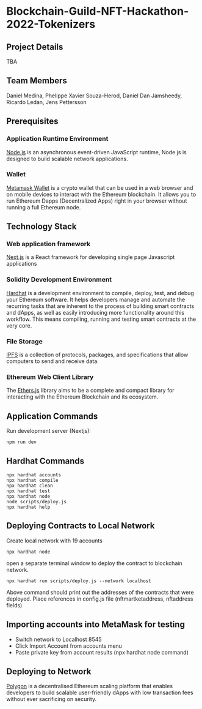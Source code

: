 # Blockchain-Guild-NFT-Hackathon-2022-Tokenizers

## Project Details

TBA

## Team Members

Daniel Medina, Phelippe Xavier Souza-Herod, Daniel Dan Jamsheedy, Ricardo Ledan, Jens Pettersson

## Prerequisites

### Application Runtime Environment

[Node.js](https://nodejs.org/en/) is an asynchronous event-driven JavaScript runtime, Node.js is designed to build scalable network applications.

### Wallet

[Metamask Wallet](<https://metamask.io/>) is a crypto wallet that can be used in a web browser and on mobile devices to interact with the Ethereum blockchain. It allows you to run Ethereum Dapps (Decentralized Apps) right in your browser without running a full Ethereum node.

## Technology Stack

### Web application framework

[Next.js](https://nextjs.org/) is a React framework for developing single page Javascript applications

### Solidity Development Environment

[Hardhat](https://hardhat.org/) is a development environment to compile, deploy, test, and debug your Ethereum software. It helps developers manage and automate the recurring tasks that are inherent to the process of building smart contracts and dApps, as well as easily introducing more functionality around this workflow. This means compiling, running and testing smart contracts at the very core.

### File Storage

[IPFS](https://docs.ipfs.io/) is a collection of protocols, packages, and specifications that allow computers to send and receive data.

### Ethereum Web Client Library

The [Ethers.js](https://docs.ethers.io/v5/single-page/) library aims to be a complete and compact library for interacting with the Ethereum Blockchain and its ecosystem.

## Application Commands

Run development server (Nextjs):

```shell
npm run dev
```

## Hardhat Commands

```shell
npx hardhat accounts
npx hardhat compile
npx hardhat clean
npx hardhat test
npx hardhat node
node scripts/deploy.js
npx hardhat help
```

## Deploying Contracts to Local Network

Create local network with 19 accounts

```shell
npx hardhat node
```

open a separate terminal window to deploy the contract to blockchain network.

```shell
npx hardhat run scripts/deploy.js --network localhost
```

Above command should print out the addresses of the contracts that were deployed.
Place references in config.js file (nftmartketaddress, nftaddress fields)

## Importing accounts into MetaMask for testing

* Switch network to Localhost 8545
* Click Import Account from accounts menu
* Paste private key from account results (npx hardhat node command)

## Deploying to Network

[Polygon](https://polygon.technology/) is a decentralised Ethereum scaling platform that enables developers to build scalable user-friendly dApps with low transaction fees without ever sacrificing on security.
